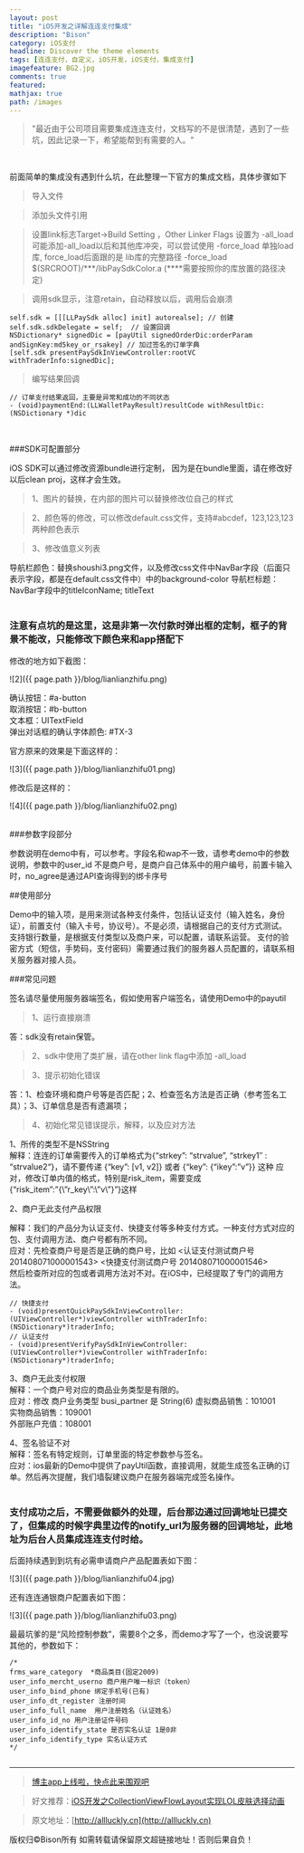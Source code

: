 ```yaml
---
layout: post
title: "iOS开发之详解连连支付集成"
description: "Bison"
category: iOS支付
headline: Discover the theme elements
tags: [连连支付，自定义，iOS开发，iOS支付，集成支付]
imagefeature: BG2.jpg
comments: true
featured: 
mathjax: true
path: /images
---
```



>&quot;最近由于公司项目需要集成连连支付，文档写的不是很清楚，遇到了一些坑，因此记录一下，希望能帮到有需要的人。&quot;

<br>

前面简单的集成没有遇到什么坑，在此整理一下官方的集成文档，具体步骤如下<br>

>  导入文件<br>

>  添加头文件引用<br>

>  设置link标志Target->Build Setting ，Other Linker Flags 设置为 -all_load
可能添加-all_load以后和其他库冲突，可以尝试使用 -force_load 单独load库, force_load后面跟的是 lib库的完整路径
-force_load $(SRCROOT)/***/libPaySdkColor.a (****需要按照你的库放置的路径决定)<br>

>  调用sdk显示，注意retain，自动释放以后，调用后会崩溃<br>

```
self.sdk = [[[LLPaySdk alloc] init] autorealse]; // 创建
self.sdk.sdkDelegate = self;  // 设置回调
NSDictionary* signedDic = [payUtil signedOrderDic:orderParam andSignKey:md5key_or_rsakey] // 加过签名的订单字典
[self.sdk presentPaySdkInViewController:rootVC withTraderInfo:signedDic];
```

>  编写结果回调<br>

```
// 订单支付结果返回，主要是异常和成功的不同状态
- (void)paymentEnd:(LLWalletPayResult)resultCode withResultDic:(NSDictionary *)dic
```
<br>

###SDK可配置部分<br>

iOS SDK可以通过修改资源bundle进行定制， 因为是在bundle里面，请在修改好以后clean proj，这样才会生效。<br>

> 1、图片的替换，在内部的图片可以替换修改位自己的样式<br>

> 2、颜色等的修改，可以修改default.css文件，支持#abcdef，123,123,123两种颜色表示<br>

> 3、修改值意义列表<br>

导航栏颜色：替换shoushi3.png文件，以及修改css文件中NavBar字段（后面只表示字段，都是在default.css文件中）中的background-color
导航栏标题：NavBar字段中的titleIconName; titleText<br>
<br>

### 注意有点坑的是这里，这是非第一次付款时弹出框的定制，框子的背景不能改，只能修改下颜色来和app搭配下<br>

修改的地方如下截图：<br>

![2]({{ page.path }}/blog/lianlianzhifu.png)<br>

确认按钮：#a-button<br>
取消按钮：#b-button<br>
文本框：UITextField<br>
弹出对话框的确认字体颜色: #TX-3<br>

官方原来的效果是下面这样的：<br>

![3]({{ page.path }}/blog/lianlianzhifu01.png)<br>

修改后是这样的：<br>

![4]({{ page.path }}/blog/lianlianzhifu02.png)<br>
<br>

###参数字段部分<br>

参数说明在demo中有，可以参考。字段名和wap不一致，请参考demo中的参数说明，参数中的user_id 不是商户号，是商户自己体系中的用户编号，前置卡输入时，no_agree是通过API查询得到的绑卡序号
<br>

##使用部分<br>

Demo中的输入项，是用来测试各种支付条件，包括认证支付（输入姓名，身份证），前置支付（输入卡号，协议号）。不是必须，请根据自己的支付方式测试。
支持银行数量，是根据支付类型以及商户来，可以配置，请联系运营。
支付的验密方式（短信，手势码，支付密码）需要通过我们的服务器人员配置的，请联系相关服务器对接人员。
<br>


###常见问题<br>

签名请尽量使用服务器端签名，假如使用客户端签名，请使用Demo中的payutil<br>

> 1、运行直接崩溃<br>

答：sdk没有retain保管。<br>

> 2、sdk中使用了类扩展，请在other link flag中添加 -all_load<br>

> 3、提示初始化错误<br>

答：1、检查环境和商户号等是否匹配；2、检查签名方法是否正确（参考签名工具）；3、订单信息是否有遗漏项；<br>


> 4、初始化常见错误提示，解释，以及应对方法<br>

1、所传的类型不是NSString<br>
解释：连连的订单需要传入的订单格式为{“strkey”: “strvalue”, “strkey1″ : “strvalue2“}，请不要传递 {“key”: [v1, v2]} 或者 {“key”: {“ikey”:”v”}} 这种
应对，修改订单内值的格式，特别是risk_item，需要变成 {“risk_item”:”{\”r_key\”:\”v\”}”}这样

2、商户无此支付产品权限<br>

解释：我们的产品分为认证支付、快捷支付等多种支付方式。一种支付方式对应的包、支付调用方法、商户号都有所不同。<br>
应对：先检查商户号是否是正确的商户号，比如   <认证支付测试商户号  201408071000001543>  <快捷支付测试商户号  201408071000001546> <br>
然后检查所对应的包或者调用方法对不对。在iOS中，已经提取了专门的调用方法。<br>

```
// 快捷支付
- (void)presentQuickPaySdkInViewController:(UIViewController*)viewController withTraderInfo:(NSDictionary*)traderInfo;
// 认证支付
- (void)presentVerifyPaySdkInViewController:(UIViewController*)viewController withTraderInfo:(NSDictionary*)traderInfo;
```

3、商户无此支付权限<br>
解释：一个商户号对应的商品业务类型是有限的。<br>
应对：修改  商户业务类型 busi_partner 是 String(6) 虚拟商品销售：101001<br>
实物商品销售：109001<br>
外部账户充值：108001<br>

4、签名验证不对<br>
解释：签名有特定规则，订单里面的特定参数参与签名。<br>
应对：ios最新的Demo中提供了payUtil函数，直接调用，就能生成签名正确的订单。然后再次提醒，我们墙裂建议商户在服务器端完成签名操作。<br>
<br>

### 支付成功之后，不需要做额外的处理，后台那边通过回调地址已提交了，但集成的时候字典里边传的notify_url为服务器的回调地址，此地址为后台人员集成连连支付时给。<br>

后面持续遇到到坑有必需申请商户产品配置表如下图：

![3]({{ page.path }}/blog/lianlianzhifu04.jpg)<br>

还有连连通银商户配置表如下图：

![3]({{ page.path }}/blog/lianlianzhifu03.png)<br>

最最坑爹的是“风险控制参数”，需要8个之多，而demo才写了一个，也没说要写其他的，参数如下：<br>

```
/*
frms_ware_category  *商品类目(固定2009)
user_info_mercht_userno 商户用户唯一标识（token）
user_info_bind_phone 绑定手机号(已有)
user_info_dt_register 注册时间
user_info_full_name  用户注册姓名（认证姓名）
user_info_id_no 用户注册证件号码
user_info_identify_state 是否实名认证 1是0非
user_info_identify_type 实名认证方式
*/


```




----------------------------------------------------------

> [博主app上线啦，快点此来围观吧](https://itunes.apple.com/us/app/it-blog-zi-xueios-kai-fa-jin/id1067787090?l=zh&ls=1&mt=8)<br>

> 好文推荐：[iOS开发之CollectionViewFlowLayout实现LOL皮肤选择动画](http://allluckly.cn/投稿/tuogao07)<br>

> 原文地址：[http://allluckly.cn](http://allluckly.cn)<br>

版权归©Bison所有 如需转载请保留原文超链接地址！否则后果自负！







